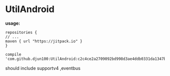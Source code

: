 # UtilAndroid
**usage:**

    repositories {
    // ...
    maven { url "https://jitpack.io" }
    }

    compile 'com.github.djun100:UtilAndroid:c2c4ce2a2709092bd998d3ae4ddb0331da1347b5'
should include supportv4 ,eventbus